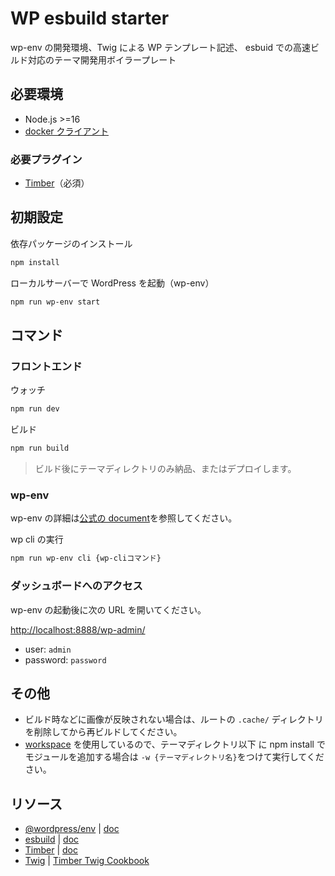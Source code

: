 # WP esbuild starter

wp-env の開発環境、Twig による WP テンプレート記述、 esbuid での高速ビルド対応のテーマ開発用ボイラープレート

## 必要環境

- Node.js >=16
- [docker クライアント](https://www.docker.com/get-started)

### 必要プラグイン

- [Timber](https://ja.wordpress.org/plugins/timber-library/)（必須）

## 初期設定

依存パッケージのインストール

```sh
npm install
```

ローカルサーバーで WordPress を起動（wp-env）

```sh
npm run wp-env start
```

<!--
### [ACF Pro](https://www.advancedcustomfields.com/pro/) の設定

ACF Pro を使用する場合は、ソースコードを次のように変更してください。

`.wp-env.override.json`:

```diff
+{
+	"config": {
+		"ACF_PRO_LICENSE": "SET_YOUR_KEY"
+	}
+}
```

`package.json`:

```diff
-	"//postinstall": "bin/install-acf-pro.mjs"
+	"postinstall": "bin/install-acf-pro.mjs"
```

`.wp-env.json`:

```diff
{
	"plugins": [
+		"./plugins/advanced-custom-fields-pro",
		"..."
	],
	...
}
```

設定後に次のコマンドを実行します。

```bash
npm install
```
-->

## コマンド

### フロントエンド

ウォッチ

```sh
npm run dev
```

ビルド

```sh
npm run build
```

> ビルド後にテーマディレクトリのみ納品、またはデプロイします。

### wp-env

wp-env の詳細は[公式の document](https://ja.wordpress.org/team/handbook/block-editor/reference-guides/packages/packages-env/)を参照してください。

wp cli の実行

```sh
npm run wp-env cli {wp-cliコマンド}
```

### ダッシュボードへのアクセス

wp-env の起動後に次の URL を開いてください。

<http://localhost:8888/wp-admin/>

- user: `admin`
- password: `password`

## その他

- ビルド時などに画像が反映されない場合は、ルートの `.cache/` ディレクトリを削除してから再ビルドしてください。
- [workspace](https://docs.npmjs.com/cli/v7/using-npm/workspaces) を使用しているので、テーマディレクトリ以下
  に npm install でモジュールを追加する場合は `-w {テーマディレクトリ名}`をつけて実行してください。

## リソース

- [@wordpress/env](https://github.com/WordPress/gutenberg/tree/trunk/packages/env) | [doc](https://ja.wordpress.org/team/handbook/block-editor/reference-guides/packages/packages-env/)
- [esbuild](https://github.com/evanw/esbuild) | [doc](https://esbuild.github.io/)
- [Timber](https://github.com/timber/timber) | [doc](https://timber.github.io/docs/)
- [Twig](https://twig.symfony.com/doc/2.x/index.html) | [Timber Twig Cookbook](https://timber.github.io/docs/guides/cookbook-twig/)
